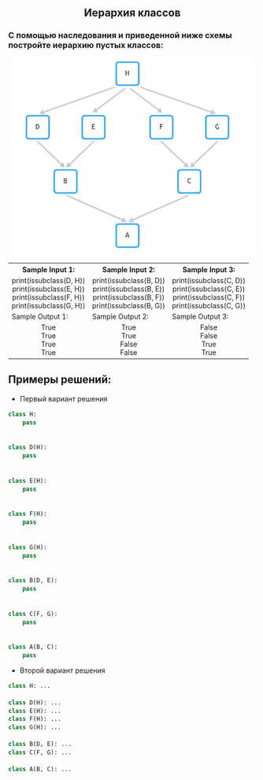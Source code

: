 <h2 style="text-align:center">Иерархия классов </h2>

### С помощью наследования и приведенной ниже схемы постройте иерархию пустых классов:

<div>
<img align="center" src="https://github.com/kolesnikovvitaliy/pokolenie_python_oop/blob/main/7_Наследование_и_полиморфизм/7_6_Множественное_наследование/7_6_22_Иерархия_классов/img/task.png" title="Git" **alt="Git">
​</div>

<table align="center">
  <tbody>
    <tr>
      <th>Sample Input 1: </th>
      <th>Sample Input 2: </th>
      <th>Sample Input 3: </th>
    </tr>
    <tr>
      <td align="center">print(issubclass(D, H))<br>
                        print(issubclass(E, H))<br>
                        print(issubclass(F, H))<br>
                        print(issubclass(G, H))<br></td>
      <td align="center">print(issubclass(B, D))<br>
                        print(issubclass(B, E))<br>
                        print(issubclass(B, F))<br>
                        print(issubclass(B, G))<br></td>
      <td align="center">print(issubclass(C, D))<br>
                        print(issubclass(C, E))<br>
                        print(issubclass(C, F))<br>
                        print(issubclass(C, G))<br></td>
    </tr>
    <tr>
      <td>Sample Output 1:</td>
      <td>Sample Output 2:</td>
      <td>Sample Output 3:</td>
      </tr>
    <tr>
      <td align="center">
                        True<br>
                        True<br>
                        True<br>
                        True<br>
      </td>
      <td align="center">
                        True<br>
                        True<br>
                        False<br>
                        False<br>
      </td>
      <td align="center">
                        False<br>
                        False<br>
                        True<br>
                        True<br>
      </td>
    </tr>
  </tbody>
</table>



## Примеры решений:
* Первый вариант решения
```python
class H:
    pass


class D(H):
    pass


class E(H):
    pass


class F(H):
    pass


class G(H):
    pass


class B(D, E):
    pass


class C(F, G):
    pass


class A(B, C):
    pass
```
* Второй вариант решения

```python
class H: ...

class D(H): ...
class E(H): ...
class F(H): ...
class G(H): ...

class B(D, E): ...
class C(F, G): ...

class A(B, C): ...
```


